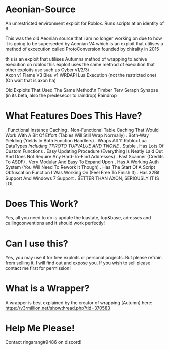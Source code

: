 # Aeonian-Source
An unrestricted environment exploit for Roblox. Runs scripts at an identity of 6

This was the old Aeonian source that i am no longer working on due to how it is going to be superseded by Aeonian V4 which is an exploit that utilises a method of excecution called ProtoConversion founded by chirality in 2015

this is an exploit that utilises Autumns method of wrapping to achive execution on roblox
this exploit uses the same method of execution that other exploits use such as
Cyber v1/2/3/<br />
Axon v1 
Flame V3 
Bleu v1 
WRDAPI Lua Execution (not the restricted one) (Oh wait that is axon ha) 

Old Exploits That Used The Same Method\n
Timber
Terv
Seraph
Synapse (in its beta, also the predesecor to raindrop)
Raindrop

# What Features Does This Have?
. Functional Instance Caching
. Non-Functional Table Caching That Would Work With A Bit Of Effort (Tables Will Still Wrap Normally)
. Both-Way Yielding (Yields In Both Function Handlers)
. Wraps All 11 Roblox Lua DataTypes *Including TPROTO TUPVALUE AND TNONE*
. Stable
. Has Lots Of Custom Functions
. Easy Updating Procedure (Everything Is Neatly Laid Out And Does Not Require Any Hard-To-Find Addresses)
. Fast Scanner (Credits To ASDF)
. Very Modular And Easy To Expand Upon
. Has A Working Auth System (You Will Need To Rework It Though)
. Has The Start Of A Script Obfuscation Function I Was Working On (Feel Free To Finish It)
. Has 32Bit Support And Windows 7 Support
. BETTER THAN AXON, SERIOUSLY IT IS LOL


# Does This Work?
Yes, all you need to do is update the luastate, top&base, adresses and callingconventions and it should work perfectly!

# Can I use this?

Yes, you may use it for free exploits or personal projects. But please refrain from selling it, I will find out and expose you. If you wish to sell please contact me first for permission!

# What is a Wrapper?
A wrapper is best explained by the creator of wrapping (Autumn) here:
https://v3rmillion.net/showthread.php?tid=370583

# Help Me Please!

Contact 
ringarang#9486 
on discord!
